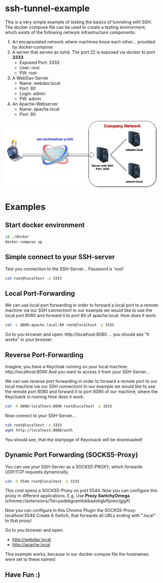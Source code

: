 # ssh-tunnel-example

This is a very simple example of testing the basics of tunneling with SSH.
The docker compose file can be used to create a testing environment, which exists of the following network infrastructure components:

1. An encapsulated network where machines know each other... provided by docker-compose
1. A server that serves as sshd. The port 22 is exposed via docker to port **3333**
   * Exposed Port: 3333
   * User: root
   * PW: root
2. A WebDav-Server
   * Name: webdav.local
   * Port: 80
   * Login: admin
   * PW: admin
3. An Apache-Webserver
   * Name: apache.local
   * Port: 80

![alt text](./ssh-example.png "Logo Title Text 1")

# Examples
## Start docker environment
```Bash
cd ./docker
docker-compose up
```
## Simple connect to your SSH-server
Test you connection to the SSH-Server... Password is 'root'
```Bash
ssh root@localhost -p 3333
```
## **L**ocal Port-Forwarding
We can use local port forwarding in order to forward a local port to a remote machine via our SSH connection! In our example we would like to use the local port 8080 and forward it to port 80 of apache.local.
How does it work:

```Bash
ssh -L 8080:apache.local:80 root@localhost -p 3333
```
Go to you browser and open: http://localhost:8080 ... you should see "It works" in your browser

## **R**everse Port-Forwarding
Imagine, you have a Keycloak running on your local machine: http://localhost:8090 And you want to access it from your SSH-Server...

We can use reverse port forwarding in order to forward a remote port to our local machine via our SSH connection! In our example we would like to use the remote port 8080 and forward it to port 8090 of our machine, where the Keycloack is running
How does it work:

```Bash
ssh -R 8080:localhost:8090 root@localhost -p 3333
```
Now connect to your SSH-Server...
```Bash
ssh root@localhost -p 3333
wget http://localhost:8080/auth
```
You should see, that the startpage of Keycloack will be downloaded!

## **D**ynamic Port Forwarding (SOCKS5-Proxy)
You can use your SSH-Server as a SOCKS5-PROXY, which forwards UDP/TCP requests dynamically.
```Bash
ssh -D 5544 root@localhost -p 3333
```
This cmd opens a SOCKS5-Proxy on port 5544. Now you can configure this proxy in different applications. E.g. Use **Proxy SwitchyOmega** (chrome://extensions/?id=padekgcemlokbadohgkifijomclgjgif)

Now you can configure in this Chrome Plugin the SOCKS5-Proxy: localhost:5544
Create A Swtich, that forwards all URLs ending with ".local" to that proxy!

Go to you browser and open:
* http://webdav.local
* http://apache.local

This example works, because in our docker-compse file the hostnames were set to these names!

## Have Fun :)